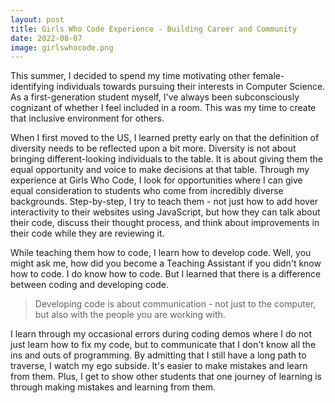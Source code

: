 ```yaml
---
layout: post
title: Girls Who Code Experience - Building Career and Community
date: 2022-08-07
image: girlswhocode.png
---
```


This summer, I decided to spend my time motivating other female-identifying individuals towards pursuing their interests in Computer Science. As a first-generation student myself, I've always been subconsciously cognizant of whether I feel included in a room. This was my time to create that inclusive environment for others. 

When I first moved to the US, I learned pretty early on that the definition of diversity needs to be reflected upon a bit more. Diversity is not about bringing different-looking individuals to the table. It is about giving them the equal opportunity and voice to make decisions at that table. Through my experience at Girls Who Code, I look for opportunities where I can give equal consideration to students who come from incredibly diverse backgrounds. Step-by-step, I try to teach them - not just how to add hover interactivity to their websites using JavaScript, but how they can talk about their code, discuss their thought process, and think about improvements in their code while they are reviewing it. 

While teaching them how to code, I learn how to develop code. Well, you might ask me, how did you become a Teaching Assistant if you didn't know how to code. I do know how to code. But I learned that there is a difference between coding and developing code. 

> Developing code is about communication - not just to the computer, but also with the people you are working with. 

I learn through my occasional errors during coding demos where I do not just learn how to fix my code, but to communicate that I don't know all the ins and outs of programming. By admitting that I still have a long path to traverse, I watch my ego subside. It's easier to make mistakes and learn from them. Plus, I get to show other students that one journey of learning is through making mistakes and learning from them. 

